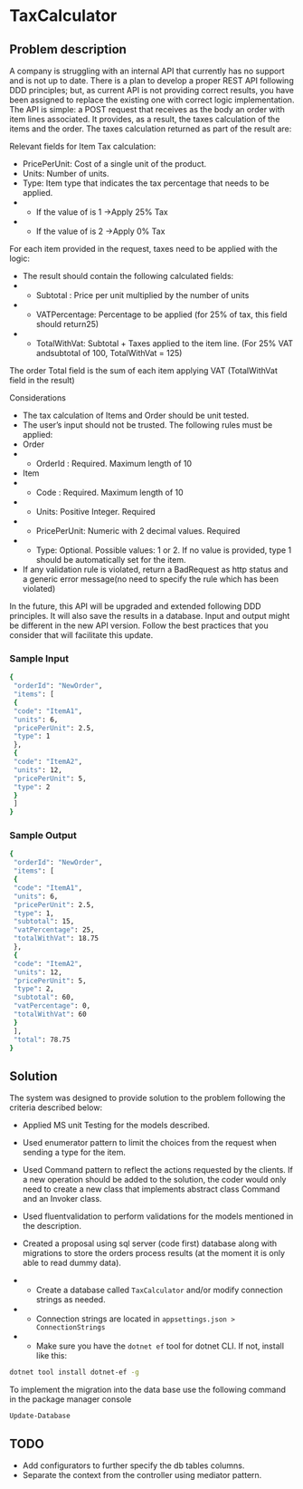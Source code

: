 # TaxCalculator

## Problem description
A company is struggling with an internal API that currently has no support and is not up to date. There is a
plan to develop a proper REST API following DDD principles; but, as current API is not providing correct
results, you have been assigned to replace the existing one with correct logic implementation.
The API is simple: a POST request that receives as the body an order with item lines associated. It provides,
as a result, the taxes calculation of the items and the order.
The taxes calculation returned as part of the result are:

Relevant fields for Item Tax calculation:

* PricePerUnit: Cost of a single unit of the product.
* Units: Number of units.
* Type: Item type that indicates the tax percentage that needs to be applied.
* * If the value of is 1 ->Apply 25% Tax
* * If the value of is 2 ->Apply 0% Tax

For each item provided in the request, taxes need to be applied with the logic:
* The result should contain the following calculated fields:
* * Subtotal : Price per unit multiplied by the number of units
* * VATPercentage: Percentage to be applied (for 25% of tax, this field should return25)
* * TotalWithVat: Subtotal + Taxes applied to the item line. (For 25% VAT andsubtotal of 100, TotalWithVat = 125)

The order Total field is the sum of each item applying VAT (TotalWithVat field in the result)

Considerations
* The tax calculation of Items and Order should be unit tested.
* The user’s input should not be trusted. The following rules must be applied:
* Order
* * OrderId : Required. Maximum length of 10
* Item
* * Code : Required. Maximum length of 10
* * Units: Positive Integer. Required
* * PricePerUnit: Numeric with 2 decimal values. Required
* * Type: Optional. Possible values: 1 or 2. If no value is provided, type 1 should be automatically set for the item.
* If any validation rule is violated, return a BadRequest as http status and a generic error message(no need to specify the rule which has been violated)

In the future, this API will be upgraded and extended following DDD principles. It will also save the results
in a database. Input and output might be different in the new API version.
Follow the best practices that you consider that will facilitate this update.

### Sample Input
```sh
{
 "orderId": "NewOrder",
 "items": [
 {
 "code": "ItemA1",
 "units": 6,
 "pricePerUnit": 2.5,
 "type": 1
 },
 {
 "code": "ItemA2",
 "units": 12,
 "pricePerUnit": 5,
 "type": 2
 }
 ]
}
```

### Sample Output
```sh
{
 "orderId": "NewOrder",
 "items": [
 {
 "code": "ItemA1",
 "units": 6,
 "pricePerUnit": 2.5,
 "type": 1,
 "subtotal": 15,
 "vatPercentage": 25,
 "totalWithVat": 18.75
 },
 {
 "code": "ItemA2",
 "units": 12,
 "pricePerUnit": 5,
 "type": 2,
 "subtotal": 60,
 "vatPercentage": 0,
 "totalWithVat": 60
 }
 ],
 "total": 78.75
}
```

## Solution 
The system was designed to provide solution to the problem following the criteria described below:
* Applied MS unit Testing for the models described.
* Used enumerator pattern to limit the choices from the request when sending a type for the item.
* Used Command pattern to reflect the actions requested by the clients. If a new operation should be added to the solution, the coder would only need to create a new class that implements abstract class Command and an Invoker class.
* Used fluentvalidation to perform validations for the models mentioned in the description.
* Created a proposal using sql server (code first) database along with migrations to store the orders process results (at the moment it is only able to read dummy data).
* * Create a database called `TaxCalculator` and/or modify connection strings as needed.

* * Connection strings are located in `appsettings.json > ConnectionStrings`

* * Make sure you have the `dotnet ef` tool for dotnet CLI. If not, install like this:
```sh
dotnet tool install dotnet-ef -g
```
To implement the migration into the data base use the following command in the package manager console
```
Update-Database
```
  
## TODO
* Add configurators to further specify the db tables columns.
* Separate the context from the controller using mediator pattern.
